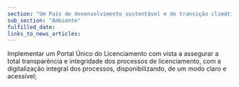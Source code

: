 ```yaml
---
section: "Um País de desenvolvimento sustentável e de transição climática"
sub_section: "Ambiente"
fulfilled_date:
links_to_news_articles:
---
```


Implementar um Portal Único do Licenciamento com vista a assegurar a total transparência e integridade dos processos de licenciamento, com a digitalização integral dos processos, disponibilizando, de um modo claro e acessível;